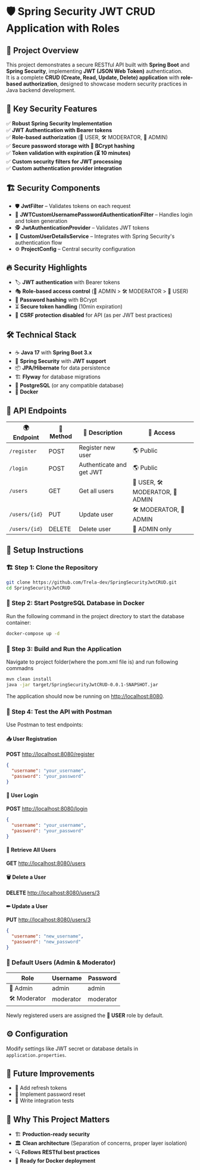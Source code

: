 # 🛡️ Spring Security JWT CRUD Application with Roles

## 🚀 Project Overview
This project demonstrates a secure RESTful API built with **Spring Boot** and **Spring Security**, implementing **JWT (JSON Web Token)** authentication.  
It is a complete **CRUD (Create, Read, Update, Delete) application** with **role-based authorization**, designed to showcase modern security practices in Java backend development.

## 🔐 Key Security Features
✅ **Robust Spring Security Implementation**  
✅ **JWT Authentication with Bearer tokens**  
✅ **Role-based authorization** (👤 USER, 🛠 MODERATOR, 👑 ADMIN)  
✅ **Secure password storage with 🔑 BCrypt hashing**  
✅ **Token validation with expiration (⏳ 10 minutes)**  
✅ **Custom security filters for JWT processing**  
✅ **Custom authentication provider integration**

## 🏗 Security Components
- 🛡 **JwtFilter** – Validates tokens on each request
- 🔑 **JWTCustomUsernamePasswordAuthenticationFilter** – Handles login and token generation
- 🕵️ **JwtAuthenticationProvider** – Validates JWT tokens
- 👥 **CustomUserDetailsService** – Integrates with Spring Security's authentication flow
- ⚙️ **ProjectConfig** – Central security configuration

## 🔥 Security Highlights
- 🏷 **JWT authentication** with Bearer tokens
- 🎭 **Role-based access control** (👑 ADMIN > 🛠 MODERATOR > 👤 USER)
- 🔐 **Password hashing** with BCrypt
- ⏳ **Secure token handling** (10min expiration)
- 🔄 **CSRF protection disabled** for API (as per JWT best practices)

## 🛠 Technical Stack
- ☕ **Java 17** with **Spring Boot 3.x**
- 🔐 **Spring Security** with **JWT support**
- 📦 **JPA/Hibernate** for data persistence
- 🏗 **Flyway** for database migrations
- 🐘 **PostgreSQL** (or any compatible database)
- 🐳 **Docker**

## 📝 API Endpoints
| 🌍 Endpoint      | 🔄 Method | 📝 Description                 | 🔑 Access                |
|----------------|---------|-----------------------------|------------------------|
| `/register`  | POST    | Register new user           | 🌎 Public               |
| `/login`     | POST    | Authenticate and get JWT    | 🌎 Public               |
| `/users`     | GET     | Get all users               | 👤 USER, 🛠 MODERATOR, 👑 ADMIN |
| `/users/{id}`| PUT     | Update user                 | 🛠 MODERATOR, 👑 ADMIN   |
| `/users/{id}`| DELETE  | Delete user                 | 👑 ADMIN only           |

## 🏁 Setup Instructions

### 🏗 Step 1: Clone the Repository
```bash
git clone https://github.com/Trela-dev/SpringSecurityJwtCRUD.git
cd SpringSecurityJwtCRUD
```

### 🐳 Step 2: Start PostgreSQL Database in Docker
Run the following command in the project directory to start the database container:

```bash
docker-compose up -d
```

### 🔨 Step 3: Build and Run the Application
Navigate to project folder(where the pom.xml file is) and run following commadns

```bash
mvn clean install
java -jar target/SpringSecurityJwtCRUD-0.0.1-SNAPSHOT.jar
```

The application should now be running on [http://localhost:8080](http://localhost:8080).

### 📡 Step 4: Test the API with Postman
Use Postman to test endpoints:

#### 📥 User Registration
**POST** [http://localhost:8080/register](http://localhost:8080/register)
```json
{
  "username": "your_username",
  "password": "your_password"
}
```

#### 🔑 User Login
**POST** [http://localhost:8080/login](http://localhost:8080/login)
```json
{
  "username": "your_username",
  "password": "your_password"
}
```

#### 👥 Retrieve All Users
**GET** [http://localhost:8080/users](http://localhost:8080/users)

#### 🗑 Delete a User
**DELETE** [http://localhost:8080/users/3](http://localhost:8080/users/3)

#### ✏ Update a User
**PUT** [http://localhost:8080/users/3](http://localhost:8080/users/3)
```json
{
  "username": "new_username",
  "password": "new_password"
}
```

### 🔄 Default Users (Admin & Moderator)
| Role      | Username | Password |
|-----------|---------|----------|
| 👑 Admin  | admin   | admin    |
| 🛠 Moderator | moderator | moderator |

Newly registered users are assigned the **👤 USER** role by default.

## ⚙ Configuration
Modify settings like JWT secret or database details in `application.properties`.

## 🚀 Future Improvements
- 🔄 Add refresh tokens
- 🔑 Implement password reset
- 🧪 Write integration tests

## 💼 Why This Project Matters
- 🏗 **Production-ready security**
- 🏛 **Clean architecture** (Separation of concerns, proper layer isolation)
- 🔍 **Follows RESTful best practices**
- 🐳 **Ready for Docker deployment**

